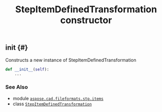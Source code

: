 ﻿---
title: StepItemDefinedTransformation constructor
second_title: Aspose.CAD for Python via .NET API References
description: 
type: docs
weight: 10
url: /python-net/aspose.cad.fileformats.stp.items/stepitemdefinedtransformation/__init__/
is_root: false
---

## __init__ {#}

Constructs a new instance of StepItemDefinedTransformation



```python
def __init__(self):
    ...
```





### See Also
* module [`aspose.cad.fileformats.stp.items`](../../)
* class [`StepItemDefinedTransformation`](/cad/python-net/aspose.cad.fileformats.stp.items/stepitemdefinedtransformation)
